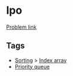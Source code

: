 # Ipo

[Problem link](https://leetcode.com/problems/ipo/)

## Tags

* [Sorting](/README.md#Sorting) > [Index array](/README.md#Sorting-Index_array)
* [Priority queue](/README.md#Priority_queue)
